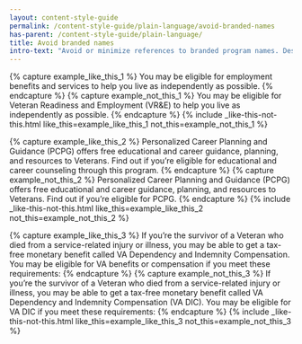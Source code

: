 ```yaml
---
layout: content-style-guide
permalink: /content-style-guide/plain-language/avoid-branded-names
has-parent: /content-style-guide/plain-language/
title: Avoid branded names
intro-text: "Avoid or minimize references to branded program names. Describe the benefit instead." 
---
```


{% capture example_like_this_1 %}
You may be eligible for <span class="do-dont__diff">employment benefits and services</span> to help you live as independently as possible.
{% endcapture %}
{% capture example_not_this_1 %}
You may be eligible for <span class="do-dont__diff">Veteran Readiness and Employment (VR&E)</span> to help you live as independently as possible.
{% endcapture %}
{% include _like-this-not-this.html like_this=example_like_this_1 not_this=example_not_this_1 %}

{% capture example_like_this_2 %}
Personalized Career Planning and Guidance (PCPG) offers free educational and career guidance, planning, and resources to Veterans. Find out if you’re eligible for <span class="do-dont__diff">educational and career counseling</span> through this program.
{% endcapture %}
{% capture example_not_this_2 %}
Personalized Career Planning and Guidance (PCPG) offers free educational and career guidance, planning, and resources to Veterans. Find out if you’re eligible for <span class="do-dont__diff">PCPG.</span>
{% endcapture %}
{% include _like-this-not-this.html like_this=example_like_this_2 not_this=example_not_this_2 %}

{% capture example_like_this_3 %}
If you’re the survivor of a Veteran who died from a service-related injury or illness, you may be able to get a tax-free monetary benefit called VA Dependency and Indemnity Compensation. You may be eligible for <span class="do-dont__diff">VA benefits or compensation</span> if you meet these requirements:
{% endcapture %}
{% capture example_not_this_3 %}
If you’re the survivor of a Veteran who died from a service-related injury or illness, you may be able to get a tax-free monetary benefit called VA Dependency and Indemnity Compensation (VA DIC). You may be eligible for <span class="do-dont__diff">VA DIC</span> if you meet these requirements:
{% endcapture %}
{% include _like-this-not-this.html like_this=example_like_this_3 not_this=example_not_this_3 %}

